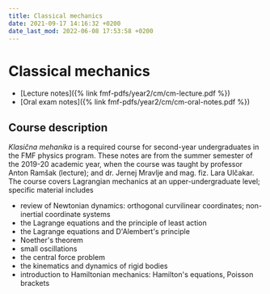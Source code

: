 ```yaml
---
title: Classical mechanics
date: 2021-09-17 14:16:32 +0200
date_last_mod: 2022-06-08 17:53:58 +0200
---
```

# Classical mechanics

- [Lecture notes]({% link fmf-pdfs/year2/cm/cm-lecture.pdf %})
- [Oral exam notes]({% link fmf-pdfs/year2/cm/cm-oral-notes.pdf %})

## Course description
*Klasična mehanika* is a required course for second-year undergraduates in the FMF physics program. These notes are from the summer semester of the 2019-20 academic year, when the course was taught by professor Anton Ramšak (lecture); and dr. Jernej Mravlje and mag. fiz. Lara Ulčakar. The course covers Lagrangian mechanics at an upper-undergraduate level; specific material includes
- review of Newtonian dynamics: orthogonal curvilinear coordinates; non-inertial coordinate systems
- the Lagrange equations and the principle of least action
- the Lagrange equations and D'Alembert's principle
- Noether's theorem
- small oscillations
- the central force problem
- the kinematics and dynamics of rigid bodies
- introduction to Hamiltonian mechanics: Hamilton's equations, Poisson brackets

